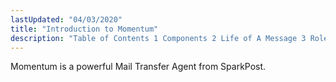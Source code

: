 ```yaml
---
lastUpdated: "04/03/2020"
title: "Introduction to Momentum"
description: "Table of Contents 1 Components 2 Life of A Message 3 Roles and Behaviors 4 Licensed Features 4 1 Message Generation 4 2 Adaptive Delivery 4 3 Supercharger..."
---
```


Momentum is a powerful Mail Transfer Agent from SparkPost. 
